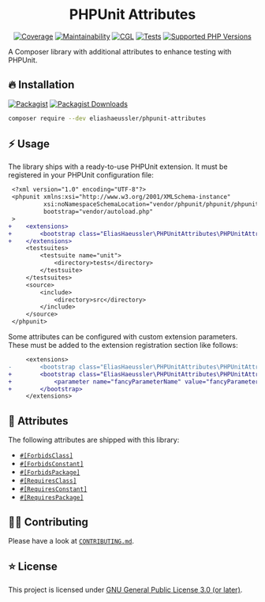 <div align="center">

# PHPUnit Attributes

[![Coverage](https://img.shields.io/coverallsCoverage/github/eliashaeussler/phpunit-attributes?logo=coveralls)](https://coveralls.io/github/eliashaeussler/phpunit-attributes)
[![Maintainability](https://img.shields.io/codeclimate/maintainability/eliashaeussler/phpunit-attributes?logo=codeclimate)](https://codeclimate.com/github/eliashaeussler/phpunit-attributes/maintainability)
[![CGL](https://img.shields.io/github/actions/workflow/status/eliashaeussler/phpunit-attributes/cgl.yaml?label=cgl&logo=github)](https://github.com/eliashaeussler/phpunit-attributes/actions/workflows/cgl.yaml)
[![Tests](https://img.shields.io/github/actions/workflow/status/eliashaeussler/phpunit-attributes/tests.yaml?label=tests&logo=github)](https://github.com/eliashaeussler/phpunit-attributes/actions/workflows/tests.yaml)
[![Supported PHP Versions](https://img.shields.io/packagist/dependency-v/eliashaeussler/phpunit-attributes/php?logo=php)](https://packagist.org/packages/eliashaeussler/phpunit-attributes)

</div>

A Composer library with additional attributes to enhance testing with PHPUnit.

## 🔥 Installation

[![Packagist](https://img.shields.io/packagist/v/eliashaeussler/phpunit-attributes?label=version&logo=packagist)](https://packagist.org/packages/eliashaeussler/phpunit-attributes)
[![Packagist Downloads](https://img.shields.io/packagist/dt/eliashaeussler/phpunit-attributes?color=brightgreen)](https://packagist.org/packages/eliashaeussler/phpunit-attributes)

```bash
composer require --dev eliashaeussler/phpunit-attributes
```

## ⚡ Usage

The library ships with a ready-to-use PHPUnit extension. It must be registered
in your PHPUnit configuration file:

```diff
 <?xml version="1.0" encoding="UTF-8"?>
 <phpunit xmlns:xsi="http://www.w3.org/2001/XMLSchema-instance"
          xsi:noNamespaceSchemaLocation="vendor/phpunit/phpunit/phpunit.xsd"
          bootstrap="vendor/autoload.php"
 >
+    <extensions>
+        <bootstrap class="EliasHaeussler\PHPUnitAttributes\PHPUnitAttributesExtension" />
+    </extensions>
     <testsuites>
         <testsuite name="unit">
             <directory>tests</directory>
         </testsuite>
     </testsuites>
     <source>
         <include>
             <directory>src</directory>
         </include>
     </source>
 </phpunit>
```

Some attributes can be configured with custom extension parameters. These must
be added to the extension registration section like follows:

```diff
     <extensions>
-        <bootstrap class="EliasHaeussler\PHPUnitAttributes\PHPUnitAttributesExtension" />
+        <bootstrap class="EliasHaeussler\PHPUnitAttributes\PHPUnitAttributesExtension">
+            <parameter name="fancyParameterName" value="fancyParameterValue" />
+        </bootstrap>
     </extensions>
```

## 🎢 Attributes

The following attributes are shipped with this library:

* [`#[ForbidsClass]`](docs/attributes/forbids-class.md)
* [`#[ForbidsConstant]`](docs/attributes/forbids-constant.md)
* [`#[ForbidsPackage]`](docs/attributes/forbids-package.md)
* [`#[RequiresClass]`](docs/attributes/requires-class.md)
* [`#[RequiresConstant]`](docs/attributes/requires-constant.md)
* [`#[RequiresPackage]`](#requirespackage)

## 🧑‍💻 Contributing

Please have a look at [`CONTRIBUTING.md`](CONTRIBUTING.md).

## ⭐ License

This project is licensed under [GNU General Public License 3.0 (or later)](LICENSE).
